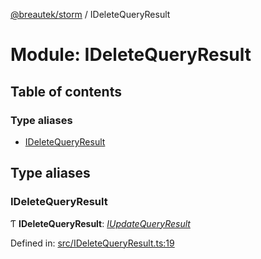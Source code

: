 [@breautek/storm](../README.md) / IDeleteQueryResult

# Module: IDeleteQueryResult

## Table of contents

### Type aliases

- [IDeleteQueryResult](ideletequeryresult.md#ideletequeryresult)

## Type aliases

### IDeleteQueryResult

Ƭ **IDeleteQueryResult**: [*IUpdateQueryResult*](../interfaces/iupdatequeryresult.iupdatequeryresult-1.md)

Defined in: [src/IDeleteQueryResult.ts:19](https://github.com/breautek/storm/blob/2614a1c/src/IDeleteQueryResult.ts#L19)
